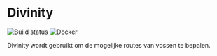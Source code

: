 # Divinity
![Build status](https://github.com/ScoutingIJsselgroep/Divinity/actions/workflows/master.yml/badge.svg) ![Docker](https://img.shields.io/docker/pulls/tristandb/divinity.svg)

Divinity wordt gebruikt om de mogelijke routes van vossen te bepalen.
